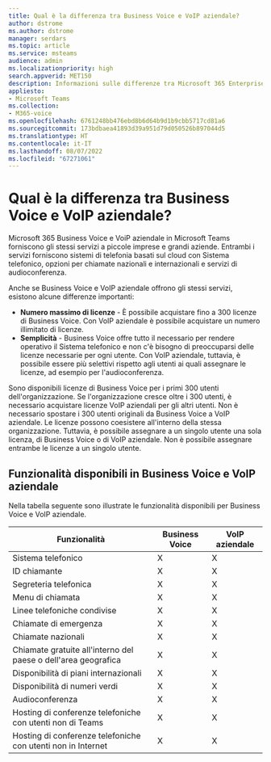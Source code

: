 ```yaml
---
title: Qual è la differenza tra Business Voice e VoIP aziendale?
author: dstrome
ms.author: dstrome
manager: serdars
ms.topic: article
ms.service: msteams
audience: admin
ms.localizationpriority: high
search.appverid: MET150
description: Informazioni sulle differenze tra Microsoft 365 Enterprise Voice e Business Voice.
appliesto:
- Microsoft Teams
ms.collection:
- M365-voice
ms.openlocfilehash: 6761248bb476ebd8b6d64b9d1b9cbb5717cd81a6
ms.sourcegitcommit: 173bdbaea41893d39a951d79d050526b897044d5
ms.translationtype: HT
ms.contentlocale: it-IT
ms.lasthandoff: 08/07/2022
ms.locfileid: "67271061"
---
```

# <a name="whats-the-difference-between-business-voice-and-enterprise-voice"></a>Qual è la differenza tra Business Voice e VoIP aziendale?

Microsoft 365 Business Voice e VoiP aziendale in Microsoft Teams forniscono gli stessi servizi a piccole imprese e grandi aziende. Entrambi i servizi forniscono sistemi di telefonia basati sul cloud con Sistema telefonico, opzioni per chiamate nazionali e internazionali e servizi di audioconferenza.

Anche se Business Voice e VoIP aziendale offrono gli stessi servizi, esistono alcune differenze importanti:

- **Numero massimo di licenze** - È possibile acquistare fino a 300 licenze di Business Voice. Con VoIP aziendale è possibile acquistare un numero illimitato di licenze.
- **Semplicità** - Business Voice offre tutto il necessario per rendere operativo il Sistema telefonico e non c'è bisogno di preoccuparsi delle licenze necessarie per ogni utente. Con VoIP aziendale, tuttavia, è possibile essere più selettivi rispetto agli utenti ai quali assegnare le licenze, ad esempio per l'audioconferenza.

Sono disponibili licenze di Business Voice per i primi 300 utenti dell'organizzazione. Se l'organizzazione cresce oltre i 300 utenti, è necessario acquistare licenze VoIP aziendali per gli altri utenti. Non è necessario spostare i 300 utenti originali da Business Voice a VoIP aziendale. Le licenze possono coesistere all'interno della stessa organizzazione. Tuttavia, è possibile assegnare a un singolo utente una sola licenza, di Business Voice o di VoIP aziendale. Non è possibile assegnare entrambe le licenze a un singolo utente.

## <a name="features-available-in-business-voice-and-enterprise-voice"></a>Funzionalità disponibili in Business Voice e VoIP aziendale

Nella tabella seguente sono illustrate le funzionalità disponibili per Business Voice e VoIP aziendale.

| Funzionalità                                      | Business Voice | VoIP aziendale |
|-----------------------------------------------|----------------|------------------|
| Sistema telefonico                                  | X              | X                |
| ID chiamante                                     | X              | X                |
| Segreteria telefonica                                    | X              | X                |
| Menu di chiamata                                    | X              | X                |
| Linee telefoniche condivise                            | X              | X                |
| Chiamate di emergenza                             | X              | X                |
| Chiamate nazionali                              | X              | X                |
| Chiamate gratuite all'interno del paese o dell'area geografica           | X              | X                |
| Disponibilità di piani internazionali                 | X              | X                |
| Disponibilità di numeri verdi                   | X              | X                |
| Audioconferenza                            | X              | X                |
| Hosting di conferenze telefoniche con utenti non di Teams    | X              | X                |
| Hosting di conferenze telefoniche con utenti non in Internet | X              | X                |
